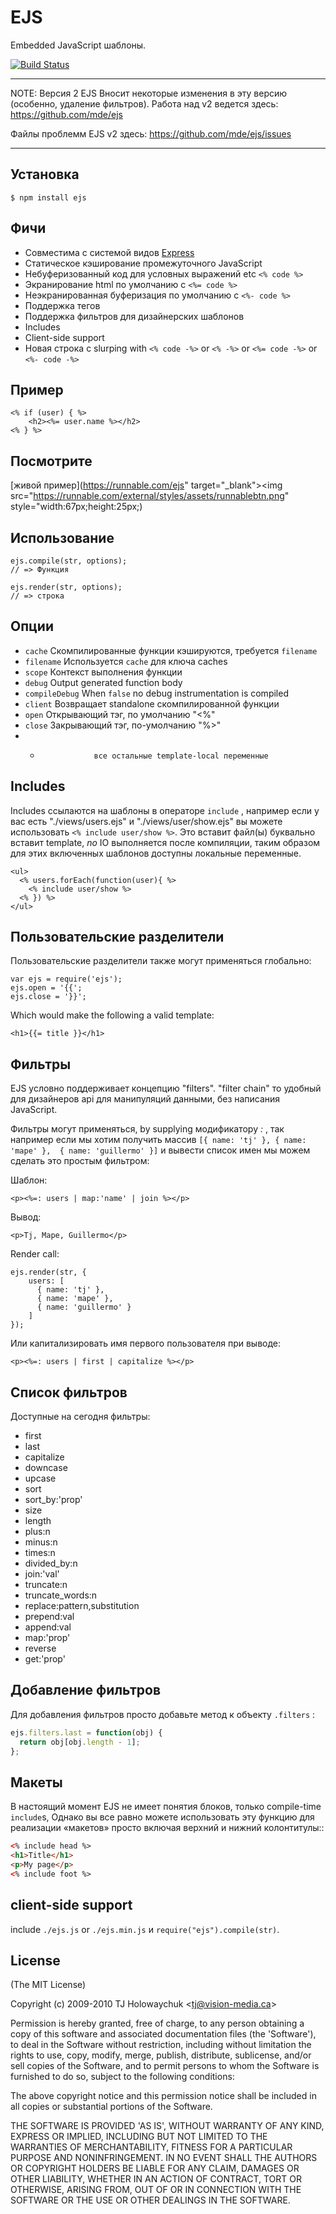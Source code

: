 # EJS

Embedded JavaScript шаблоны.

[![Build Status](https://travis-ci.org/visionmedia/ejs.png)](https://travis-ci.org/visionmedia/ejs)

- - -
NOTE: Версия 2 EJS Вносит некоторые изменения в эту версию (особенно,
удаление фильтров).  Работа над v2 ведется здесь:
https://github.com/mde/ejs

Файлы проблемм EJS v2 здесь: https://github.com/mde/ejs/issues
- - -

## Установка

    $ npm install ejs

## Фичи

  * Совместима с системой видов [Express](http://expressjs.com)
  * Статическое кэширование промежуточного JavaScript
  * Небуферизованный код для условных выражений etc `<% code %>`
  * Экранирование html по умолчанию с `<%= code %>`
  * Неэкранированная буферизация по умолчанию с `<%- code %>`
  * Поддержка тегов
  * Поддержка фильтров для дизайнерских шаблонов
  * Includes
  * Client-side support
  * Новая строка с slurping with `<% code -%>` or `<% -%>` or `<%= code -%>` or `<%- code -%>`

## Пример

    <% if (user) { %>
	    <h2><%= user.name %></h2>
    <% } %>
    
## Посмотрите 

[живой пример](https://runnable.com/ejs" target="_blank"><img src="https://runnable.com/external/styles/assets/runnablebtn.png" style="width:67px;height:25px;)

## Использование

    ejs.compile(str, options);
    // => Функция

    ejs.render(str, options);
    // => строка

## Опции

  - `cache`           Скомпилированные функции кэшируются, требуется `filename`
  - `filename`        Используется `cache` для ключа caches
  - `scope`           Контекст выполнения функции
  - `debug`           Output generated function body
  - `compileDebug`    When `false` no debug instrumentation is compiled
  - `client`          Возвращает standalone скомпилированной функции
  - `open`            Открывающий тэг, по умолчанию "<%"
  - `close`           Закрывающий тэг, по-умолчанию "%>"
  - *                 все остальные template-local переменные

## Includes

 Includes ссылаются на шаблоны в операторе `include` ,
 например если у вас есть "./views/users.ejs" и "./views/user/show.ejs"
 вы можете использовать `<% include user/show %>`. Это вставит файл(ы)
 буквально вставит template, _no_ IO выполняется после компиляции, 
 таким образом для этих включенных шаблонов доступны локальные переменные.

```
<ul>
  <% users.forEach(function(user){ %>
    <% include user/show %>
  <% }) %>
</ul>
```

## Пользовательские разделители

Пользовательские разделители также могут применяться глобально:

    var ejs = require('ejs');
    ejs.open = '{{';
    ejs.close = '}}';

Which would make the following a valid template:

    <h1>{{= title }}</h1>

## Фильтры

EJS условно поддерживает концепцию "filters". "filter chain"
то удобный для дизайнеров api для манипуляций данными, без написания JavaScript.

Фильтры могут применяться, by supplying модификатору _:_ , так например если мы хотим получить массив `[{ name: 'tj' }, { name: 'mape' },  { name: 'guillermo' }]` и вывести список имен мы можем сделать это простым фильтром:

Шаблон:

    <p><%=: users | map:'name' | join %></p>

Вывод:

    <p>Tj, Mape, Guillermo</p>

Render call:

    ejs.render(str, {
        users: [
          { name: 'tj' },
          { name: 'mape' },
          { name: 'guillermo' }
        ]
    });

Или капитализировать имя первого пользователя при выводе:

    <p><%=: users | first | capitalize %></p>

## Список фильтров

Доступные на сегодня фильтры:

  - first
  - last
  - capitalize
  - downcase
  - upcase
  - sort
  - sort_by:'prop'
  - size
  - length
  - plus:n
  - minus:n
  - times:n
  - divided_by:n
  - join:'val'
  - truncate:n
  - truncate_words:n
  - replace:pattern,substitution
  - prepend:val
  - append:val
  - map:'prop'
  - reverse
  - get:'prop'

## Добавление фильтров

 Для добавления фильтров просто добавьте метод к объекту `.filters` :
 
```js
ejs.filters.last = function(obj) {
  return obj[obj.length - 1];
};
```

## Макеты

  В настоящий момент EJS не имеет понятия блоков, только compile-time `include`s,
  Однако вы все равно можете использовать эту функцию для реализации «макетов» 
  просто включая верхний и нижний колонтитулы::

```html
<% include head %>
<h1>Title</h1>
<p>My page</p>
<% include foot %>
```

## client-side support

  include `./ejs.js` or `./ejs.min.js` и `require("ejs").compile(str)`.

## License 

(The MIT License)

Copyright (c) 2009-2010 TJ Holowaychuk &lt;tj@vision-media.ca&gt;

Permission is hereby granted, free of charge, to any person obtaining
a copy of this software and associated documentation files (the
'Software'), to deal in the Software without restriction, including
without limitation the rights to use, copy, modify, merge, publish,
distribute, sublicense, and/or sell copies of the Software, and to
permit persons to whom the Software is furnished to do so, subject to
the following conditions:

The above copyright notice and this permission notice shall be
included in all copies or substantial portions of the Software.

THE SOFTWARE IS PROVIDED 'AS IS', WITHOUT WARRANTY OF ANY KIND,
EXPRESS OR IMPLIED, INCLUDING BUT NOT LIMITED TO THE WARRANTIES OF
MERCHANTABILITY, FITNESS FOR A PARTICULAR PURPOSE AND NONINFRINGEMENT.
IN NO EVENT SHALL THE AUTHORS OR COPYRIGHT HOLDERS BE LIABLE FOR ANY
CLAIM, DAMAGES OR OTHER LIABILITY, WHETHER IN AN ACTION OF CONTRACT,
TORT OR OTHERWISE, ARISING FROM, OUT OF OR IN CONNECTION WITH THE
SOFTWARE OR THE USE OR OTHER DEALINGS IN THE SOFTWARE.
